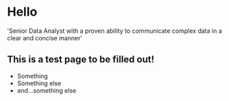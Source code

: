 # Hello

'Senior Data Analyst with a proven ability to communicate complex data in a clear and concise manner'

## This is a test page to be filled out!

- Something
- Something else
- and...something else
